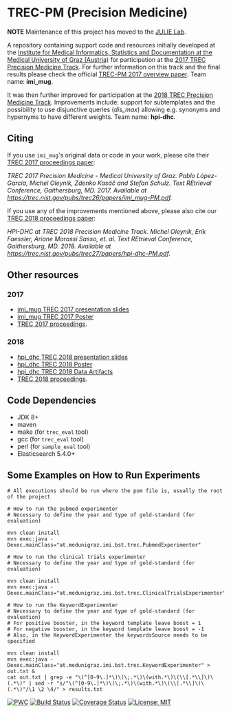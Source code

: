 # TREC-PM (Precision Medicine)

**NOTE** Maintenance of this project has moved to the [JULIE Lab](https://github.com/JULIELab/trec-pm).

A repository containing support code and resources initially developed at the [Institute for Medical Informatics, Statistics and Documentation at the Medical University of Graz (Austria)](https://www.medunigraz.at/imi/en/) for participation at the [2017 TREC Precision Medicine Track](http://trec-cds.appspot.com/2017.html). For further information on this track and the final results please check the official [TREC-PM 2017 overview paper](https://trec.nist.gov/pubs/trec26/papers/Overview-PM.pdf). Team name: **imi_mug**.

It was then further improved for participation at the [2018 TREC Precision Medicine Track](http://trec-cds.appspot.com/2018.html). Improvements include: support for subtemplates and the possibility to use disjunctive queries (_dis\_max_) allowing e.g. synonyms and hypernyms to have different weights. Team name: **hpi-dhc**.

## Citing

If you use `imi_mug`'s original data or code in your work, please cite their [TREC 2017 proceedings paper](https://trec.nist.gov/pubs/trec26/papers/imi_mug-PM.pdf):

*TREC 2017 Precision Medicine - Medical University of Graz. Pablo López-García, Michel Oleynik, Zdenko Kasáč and Stefan Schulz. Text REtrieval Conference, Gaithersburg, MD. 2017. Available at https://trec.nist.gov/pubs/trec26/papers/imi_mug-PM.pdf.*

If you use any of the improvements mentioned above, please also cite our [TREC 2018 proceedings paper](https://trec.nist.gov/pubs/trec27/papers/hpi-dhc-PM.pdf):

*HPI-DHC at TREC 2018 Precision Medicine Track. Michel Oleynik, Erik Faessler, Ariane Morassi Sasso, et. al. Text REtrieval Conference, Gaithersburg, MD. 2018. Available at https://trec.nist.gov/pubs/trec27/papers/hpi-dhc-PM.pdf.*

## Other resources

### 2017
* [imi_mug TREC 2017 presentation slides](https://github.com/bst-mug/trec2017/blob/master/docs/presentation.pdf)
* [imi_mug TREC 2017 Poster](https://github.com/bst-mug/trec2017/blob/master/docs/poster.pdf)
* [TREC 2017 proceedings](https://trec.nist.gov/pubs/trec26/trec2017.html).

### 2018
* [hpi_dhc TREC 2018 presentation slides](https://github.com/hpi-dhc/trec-pm/blob/master/docs/2018/presentation.pdf)
* [hpi_dhc TREC 2018 Poster](https://github.com/hpi-dhc/trec-pm/blob/master/docs/2018/poster.pdf)
* [hpi_dhc TREC 2018 Data Artifacts](https://figshare.com/projects/TREC_PM_2018_Data_hpi-dhc_/56882)
* [TREC 2018 proceedings](https://trec.nist.gov/pubs/trec27/trec2018.html).

## Code Dependencies

- JDK 8+
- maven
- make (for `trec_eval` tool)
- gcc (for `trec_eval` tool)
- perl (for `sample_eval` tool)
- Elasticsearch 5.4.0+

## Some Examples on How to Run Experiments

```
# All executions should be run where the pom file is, usually the root of the project

# How to run the pubmed experimenter
# Necessary to define the year and type of gold-standard (for evaluation)

mvn clean install
mvn exec:java -Dexec.mainClass="at.medunigraz.imi.bst.trec.PubmedExperimenter"

# How to run the clinical trials experimenter
# Necessary to define the year and type of gold-standard (for evaluation)

mvn clean install
mvn exec:java -Dexec.mainClass="at.medunigraz.imi.bst.trec.ClinicalTrialsExperimenter"

# How to run the KeywordExperimenter
# Necessary to define the year and type of gold-standard (for evaluation)
# For positive booster, in the keyword template leave boost = 1
# For negative booster, in the keyword template leave boost = -1
# Also, in the KeywordExperimenter the keywordsSource needs to be specified

mvn clean install
mvn exec:java -Dexec.mainClass="at.medunigraz.imi.bst.trec.KeywordExperimenter" > out.txt &
cat out.txt | grep -e "\(^[0-9\.]*\)\(\;.*\)\(with.*\)\(\\[.*\\]\)\(.*\)" | sed -r "s/"\(^[0-9\.]*\)\(\;.*\)\(with.*\)\(\\[.*\\]\)\(.*\)"/\1 \2 \4/" > results.txt
```

[![PWC](https://img.shields.io/endpoint.svg?url=https://paperswithcode.com/badge/hpi-dhc-at-trec-2018-precision-medicine-track/information-retrieval-on-trec-pm)](https://paperswithcode.com/sota/information-retrieval-on-trec-pm?p=hpi-dhc-at-trec-2018-precision-medicine-track)
[![Build Status](https://travis-ci.com/bst-mug/trec-pm.svg?branch=master)](https://travis-ci.com/bst-mug/trec-pm)
[![Coverage Status](https://coveralls.io/repos/github/bst-mug/trec-pm/badge.svg?branch=master)](https://coveralls.io/github/bst-mug/trec-pm?branch=master)
[![License: MIT](https://img.shields.io/badge/License-MIT-yellow.svg)](https://opensource.org/licenses/MIT)
